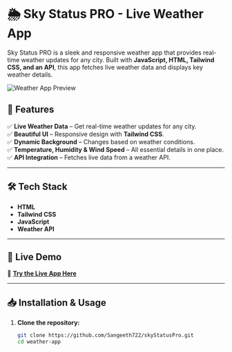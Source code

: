 # 🌦️ Sky Status PRO - Live Weather App  

Sky Status PRO is a sleek and responsive weather app that provides real-time weather updates for any city. Built with **JavaScript, HTML, Tailwind CSS, and an API**, this app fetches live weather data and displays key weather details.  

![Weather App Preview](./images/app-preview.jpg)  

## 🌟 Features  

✅ **Live Weather Data** – Get real-time weather updates for any city.  
✅ **Beautiful UI** – Responsive design with **Tailwind CSS**.  
✅ **Dynamic Background** – Changes based on weather conditions.  
✅ **Temperature, Humidity & Wind Speed** – All essential details in one place.  
✅ **API Integration** – Fetches live data from a weather API.  

---

## 🛠️ Tech Stack  

- **HTML**  
- **Tailwind CSS**  
- **JavaScript**  
- **Weather API**  

---

## 🚀 Live Demo  

🔗 **[Try the Live App Here](http://watery-distrizabution.surge.sh/)**  

---

## 📥 Installation & Usage  

1. **Clone the repository:**  
   ```sh
   git clone https://github.com/Sangeeth722/skyStatusPro.git
   cd weather-app
